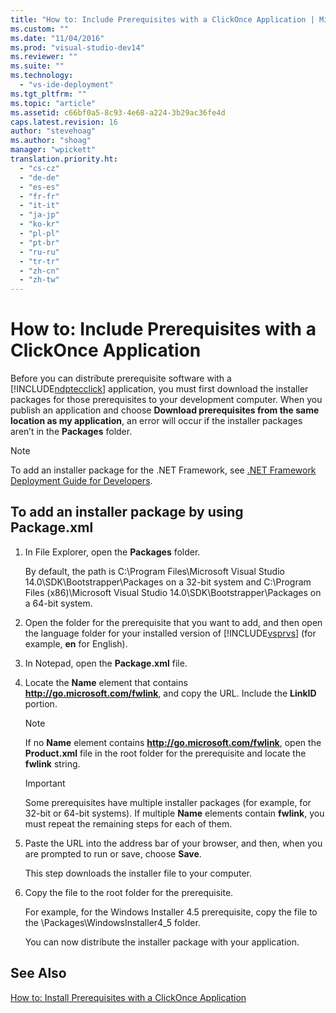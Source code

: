 ```yaml
---
title: "How to: Include Prerequisites with a ClickOnce Application | Microsoft Docs"
ms.custom: ""
ms.date: "11/04/2016"
ms.prod: "visual-studio-dev14"
ms.reviewer: ""
ms.suite: ""
ms.technology: 
  - "vs-ide-deployment"
ms.tgt_pltfrm: ""
ms.topic: "article"
ms.assetid: c66bf0a5-8c93-4e68-a224-3b29ac36fe4d
caps.latest.revision: 16
author: "stevehoag"
ms.author: "shoag"
manager: "wpickett"
translation.priority.ht: 
  - "cs-cz"
  - "de-de"
  - "es-es"
  - "fr-fr"
  - "it-it"
  - "ja-jp"
  - "ko-kr"
  - "pl-pl"
  - "pt-br"
  - "ru-ru"
  - "tr-tr"
  - "zh-cn"
  - "zh-tw"
---
```

# How to: Include Prerequisites with a ClickOnce Application
Before you can distribute prerequisite software with a [!INCLUDE[ndptecclick](../deployment/includes/ndptecclick_md.md)] application, you must first download the installer packages for those prerequisites to your development computer. When you publish an application and choose **Download prerequisites from the same location as my application**, an error will occur if the installer packages aren’t in the **Packages** folder.  
  
> [!NOTE]
>  To add an installer package for the .NET Framework, see [.NET Framework Deployment Guide for Developers](http://msdn.microsoft.com/library/ee942965\(v=vs.110\).aspx).  
  
##  <a name="Package"></a> To add an installer package by using Package.xml  
  
1.  In File Explorer, open the **Packages** folder.  
  
     By default, the path is C:\Program Files\Microsoft Visual Studio 14.0\SDK\Bootstrapper\Packages on a 32-bit system and C:\Program Files (x86)\Microsoft Visual Studio 14.0\SDK\Bootstrapper\Packages on a 64-bit system.  
  
2.  Open the folder for the prerequisite that you want to add, and then open the language folder for your installed version of [!INCLUDE[vsprvs](../code-quality/includes/vsprvs_md.md)] (for example, **en** for English).  
  
3.  In Notepad, open the **Package.xml** file.  
  
4.  Locate the **Name** element that contains **http://go.microsoft.com/fwlink**, and copy the URL. Include the **LinkID** portion.  
  
    > [!NOTE]
    >  If no **Name** element contains **http://go.microsoft.com/fwlink**, open the **Product.xml** file in the root folder for the prerequisite and locate the **fwlink** string.  
  
    > [!IMPORTANT]
    >  Some prerequisites have multiple installer packages (for example, for 32-bit or 64-bit systems). If multiple **Name** elements contain **fwlink**, you must repeat the remaining steps for each of them.  
  
5.  Paste the URL into the address bar of your browser, and then, when you are prompted to run or save, choose **Save**.  
  
     This step downloads the installer file to your computer.  
  
6.  Copy the file to the root folder for the prerequisite.  
  
     For example, for the Windows Installer 4.5 prerequisite, copy the file to the \Packages\WindowsInstaller4_5 folder.  
  
     You can now distribute the installer package with your application.  
  
## See Also  
 [How to: Install Prerequisites with a ClickOnce Application](../deployment/how-to-install-prerequisites-with-a-clickonce-application.md)